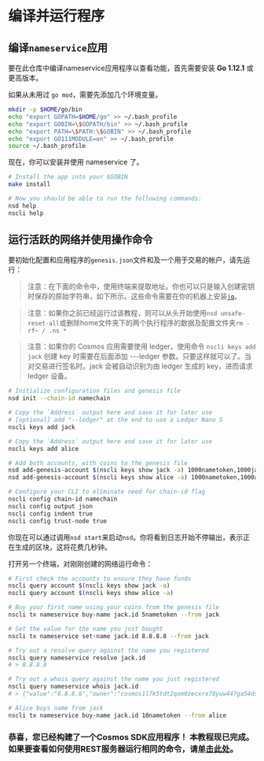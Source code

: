 # 编译并运行程序

## 编译`nameservice`应用

要在此仓库中编译nameservice应用程序以查看功能，首先需要安装 **Go 1.12.1** 或更高版本。

如果从未用过 `go mod`，需要先添加几个环境变量。

```bash
mkdir -p $HOME/go/bin
echo "export GOPATH=$HOME/go" >> ~/.bash_profile
echo "export GOBIN=\$GOPATH/bin" >> ~/.bash_profile
echo "export PATH=\$PATH:\$GOBIN" >> ~/.bash_profile
echo "export GO111MODULE=on" >> ~/.bash_profile
source ~/.bash_profile
```

现在，你可以安装并使用 nameservice 了。

```bash
# Install the app into your $GOBIN
make install

# Now you should be able to run the following commands:
nsd help
nscli help
```

## 运行活跃的网络并使用操作命令

要初始化配置和应用程序的`genesis.json`文件和及一个用于交易的帐户，请先运行：

> 注意：在下面的命令中，使用终端来提取地址。你也可以只是输入创建密钥时保存的原始字符串，如下所示。这些命令需要在你的机器上安装[`jq`](https://stedolan.github.io/jq/download/)。

> 注意：如果你之前已经运行过该教程，则可以从头开始使用`nsd unsafe-reset-all`或删除home文件夹下的两个执行程序的数据及配置文件夹`rm -rf~ / .ns *`

> 注意：如果你的 Cosmos 应用需要使用 ledger，使用命令 `nscli keys add jack` 创建 key 时需要在后面添加 ---ledger 参数。只要这样就可以了。当对交易进行签名时。jack 会被自动识别为由 ledger 生成的 key，进而请求 ledger 设备。

```bash
# Initialize configuration files and genesis file
nsd init --chain-id namechain

# Copy the `Address` output here and save it for later use 
# [optional] add "--ledger" at the end to use a Ledger Nano S 
nscli keys add jack

# Copy the `Address` output here and save it for later use
nscli keys add alice

# Add both accounts, with coins to the genesis file
nsd add-genesis-account $(nscli keys show jack -a) 1000nametoken,1000jackcoin
nsd add-genesis-account $(nscli keys show alice -a) 1000nametoken,1000alicecoin

# Configure your CLI to eliminate need for chain-id flag
nscli config chain-id namechain
nscli config output json
nscli config indent true
nscli config trust-node true
```

你现在可以通过调用`nsd start`来启动`nsd`。你将看到日志开始不停输出，表示正在生成的区块，这将花费几秒钟。

打开另一个终端，对刚刚创建的网络运行命令：

```bash
# First check the accounts to ensure they have funds
nscli query account $(nscli keys show jack -a) 
nscli query account $(nscli keys show alice -a) 

# Buy your first name using your coins from the genesis file
nscli tx nameservice buy-name jack.id 5nametoken --from jack 

# Set the value for the name you just bought
nscli tx nameservice set-name jack.id 8.8.8.8 --from jack 

# Try out a resolve query against the name you registered
nscli query nameservice resolve jack.id
# > 8.8.8.8

# Try out a whois query against the name you just registered
nscli query nameservice whois jack.id
# > {"value":"8.8.8.8","owner":"cosmos1l7k5tdt2qam0zecxrx78yuw447ga54dsmtpk2s","price":[{"denom":"nametoken","amount":"5"}]}

# Alice buys name from jack
nscli tx nameservice buy-name jack.id 10nametoken --from alice 
```

### 恭喜，您已经构建了一个Cosmos SDK应用程序！ 本教程现已完成。 如果要查看如何使用REST服务器运行相同的命令，请[单击此处](./16-run-rest.md)。